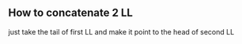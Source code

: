 ## How to concatenate 2 LL

just take the tail of first LL and make it point to the head of second LL